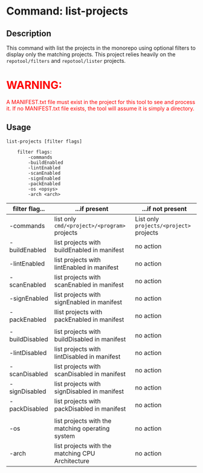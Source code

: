 Command: list-projects
======================

## Description

This command with list the projects in the monorepo using optional filters
to display only the matching projects. This project relies heavily on the
`repotool/filters` and `repotool/lister` projects.

<div>
<h1 style="color:red">WARNING:</h1>
<p style="color:red">
    A MANIFEST.txt file must exist in the project for this tool
    to see and process it.  If no MANIFEST.txt file exists, the
    tool will assume it is simply a directory.
</p>
</div>

## Usage

```text
list-projects [filter flags]

    filter flags:
        -commands
        -buildEnabled
        -lintEnabled
        -scanEnabled
        -signEnabled
        -packEnabled
        -os <opsys>
        -arch <arch>
```

| filter flag... | ...if present                                    | ...if not present                       |
|----------------|--------------------------------------------------|-----------------------------------------|
| -commands      | list only `cmd/<project>/<program>` projects     | List only `projects/<project>` projects | 
| -buildEnabled  | list projects with buildEnabled in manifest      | no action                               | 
| -lintEnabled   | list projects with lintEnabled in manifest       | no action                               | 
| -scanEnabled   | list projects with scanEnabled in manifest       | no action                               | 
| -signEnabled   | list projects with signEnabled in manifest       | no action                               | 
| -packEnabled   | llist projects with packEnabled in manifest      | no action                               |
|                |                                                  |                                         |
| -buildDisabled | list projects with buildDisabled in manifest     | no action                               |
| -lintDisabled  | list projects with lintDisabled in manifest      | no action                               |
| -scanDisabled  | list projects with scanDisabled in manifest      | no action                               |
| -signDisabled  | list projects with signDisabled in manifest      | no action                               |
| -packDisabled  | list projects with packDisabled in manifest      | no action                               |
|                |                                                  |                                         |
| -os <opsys>    | list projects with the matching operating system | no action                               |
| -arch <arch>   | list projects with the matching CPU Architecture | no action                               |

